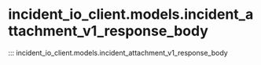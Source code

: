# incident_io_client.models.incident_attachment_v1_response_body

::: incident_io_client.models.incident_attachment_v1_response_body